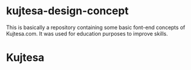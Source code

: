# kujtesa-design-concept
This is basically a repository containing some basic font-end concepts of Kujtesa.com. It was used for education purposes to improve skills.
# Kujtesa
